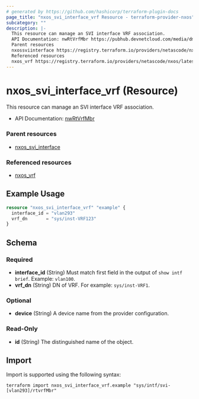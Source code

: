 ```yaml
---
# generated by https://github.com/hashicorp/terraform-plugin-docs
page_title: "nxos_svi_interface_vrf Resource - terraform-provider-nxos"
subcategory: ""
description: |-
  This resource can manage an SVI interface VRF association.
  API Documentation: nwRtVrfMbr https://pubhub.devnetcloud.com/media/dme-docs-10-2-2/docs/Routing%20and%20Forwarding/nw:RtVrfMbr/
  Parent resources
  nxossviinterface https://registry.terraform.io/providers/netascode/nxos/latest/docs/resources/svi_interface
  Referenced resources
  nxos_vrf https://registry.terraform.io/providers/netascode/nxos/latest/docs/resources/vrf
---
```


# nxos_svi_interface_vrf (Resource)

This resource can manage an SVI interface VRF association.

- API Documentation: [nwRtVrfMbr](https://pubhub.devnetcloud.com/media/dme-docs-10-2-2/docs/Routing%20and%20Forwarding/nw:RtVrfMbr/)

### Parent resources

- [nxos_svi_interface](https://registry.terraform.io/providers/netascode/nxos/latest/docs/resources/svi_interface)

### Referenced resources

- [nxos_vrf](https://registry.terraform.io/providers/netascode/nxos/latest/docs/resources/vrf)

## Example Usage

```terraform
resource "nxos_svi_interface_vrf" "example" {
  interface_id = "vlan293"
  vrf_dn       = "sys/inst-VRF123"
}
```

<!-- schema generated by tfplugindocs -->
## Schema

### Required

- **interface_id** (String) Must match first field in the output of `show intf brief`. Example: `vlan100`.
- **vrf_dn** (String) DN of VRF. For example: `sys/inst-VRF1`.

### Optional

- **device** (String) A device name from the provider configuration.

### Read-Only

- **id** (String) The distinguished name of the object.

## Import

Import is supported using the following syntax:

```shell
terraform import nxos_svi_interface_vrf.example "sys/intf/svi-[vlan293]/rtvrfMbr"
```

